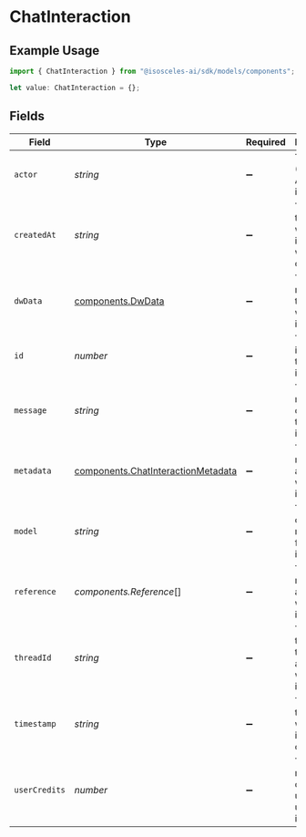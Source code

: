 # ChatInteraction

## Example Usage

```typescript
import { ChatInteraction } from "@isosceles-ai/sdk/models/components";

let value: ChatInteraction = {};
```

## Fields

| Field                                                                                    | Type                                                                                     | Required                                                                                 | Description                                                                              |
| ---------------------------------------------------------------------------------------- | ---------------------------------------------------------------------------------------- | ---------------------------------------------------------------------------------------- | ---------------------------------------------------------------------------------------- |
| `actor`                                                                                  | *string*                                                                                 | :heavy_minus_sign:                                                                       | The actor (USER or AI) of the interaction                                                |
| `createdAt`                                                                              | *string*                                                                                 | :heavy_minus_sign:                                                                       | The timestamp when the interaction was created                                           |
| `dwData`                                                                                 | [components.DwData](../../models/components/dwdata.md)                                   | :heavy_minus_sign:                                                                       | The data related to the data warehouse integration                                       |
| `id`                                                                                     | *number*                                                                                 | :heavy_minus_sign:                                                                       | The unique identifier of the interaction                                                 |
| `message`                                                                                | *string*                                                                                 | :heavy_minus_sign:                                                                       | The message content of the interaction                                                   |
| `metadata`                                                                               | [components.ChatInteractionMetadata](../../models/components/chatinteractionmetadata.md) | :heavy_minus_sign:                                                                       | The metadata associated with the interaction                                             |
| `model`                                                                                  | *string*                                                                                 | :heavy_minus_sign:                                                                       | The name of the model used for the interaction                                           |
| `reference`                                                                              | *components.Reference*[]                                                                 | :heavy_minus_sign:                                                                       | The list of references associated with the interaction                                   |
| `threadId`                                                                               | *string*                                                                                 | :heavy_minus_sign:                                                                       | The ID of the chat thread associated with the interaction                                |
| `timestamp`                                                                              | *string*                                                                                 | :heavy_minus_sign:                                                                       | The timestamp when the interaction occurred                                              |
| `userCredits`                                                                            | *number*                                                                                 | :heavy_minus_sign:                                                                       | The number of credits used by the user for the interaction                               |